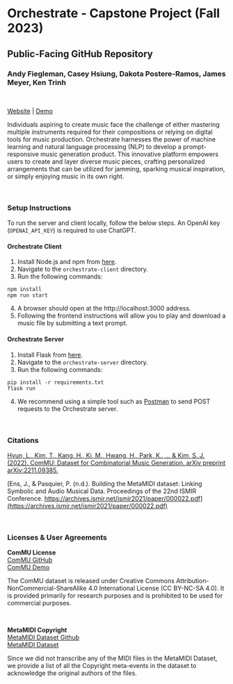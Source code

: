 ![]()

# Orchestrate - Capstone Project (Fall 2023)

## Public-Facing GitHub Repository

### Andy Fiegleman, Casey Hsiung, Dakota Postere-Ramos, James Meyer, Ken Trinh

<br>

[Website](https://orchestratemusic.com/) | [Demo](https://orchestrate.vercel.app/)


Individuals aspiring to create music face the challenge of either mastering multiple instruments required for their compositions or relying on digital tools for music production. Orchestrate harnesses the power of machine learning and natural language processing (NLP) to develop a prompt-responsive music generation product. This innovative platform empowers users to create and layer diverse music pieces, crafting personalized arrangements that can be utilized for jamming, sparking musical inspiration, or simply enjoying music in its own right.

<br>

### Setup Instructions

To run the server and client locally, follow the below steps. An OpenAI key (```OPENAI_API_KEY```) is required to use ChatGPT.

#### Orchestrate Client

1. Install Node.js and npm from [here](https://docs.npmjs.com/downloading-and-installing-node-js-and-npm).
2. Navigate to the ```orchestrate-client``` directory.
3. Run the following commands:
```
npm install
npm run start
```
4. A browser should open at the http://localhost:3000 address.
5. Following the frontend instructions will allow you to play and download a music file by submitting a text prompt.


#### Orchestrate Server

1. Install Flask from [here](https://flask.palletsprojects.com/en/3.0.x/installation/).
2. Navigate to the ```orchestrate-server``` directory.
3. Run the following commands:
```
pip install -r requirements.txt
flask run
```
4. We recommend using a simple tool such as [Postman](https://web.postman.co/) to send POST requests to the Orchestrate server.

<br>

### Citations

[Hyun, L., Kim, T., Kang, H., Ki, M., Hwang, H., Park, K., ... & Kim, S. J. (2022). ComMU: Dataset for Combinatorial Music Generation. arXiv preprint arXiv:2211.09385.](https://arxiv.org/pdf/2211.09385.pdf)

[Ens, J., & Pasquier, P. (n.d.). Building the MetaMIDI dataset: Linking Symbolic and Audio Musical Data. Proceedings of the 22nd ISMIR Conference. https://archives.ismir.net/ismir2021/paper/000022.pdf](https://archives.ismir.net/ismir2021/paper/000022.pdf)

<br>

### Licenses & User Agreements

<b>ComMU License </b><br>
[ComMU GitHub](https://pozalabs.github.io/ComMU/) <br>
[ComMU Demo](https://pozalabs.github.io/ComMU/)

The ComMU dataset is released under Creative Commons Attribution-NonCommercial-ShareAlike 4.0 International License (CC BY-NC-SA 4.0). It is provided primarily for research purposes and is prohibited to be used for commercial purposes.

<br>

<b> MetaMIDI Copyright </b><br>
[MetaMIDI Dataset Github](https://github.com/jeffreyjohnens/MetaMIDIDataset#copyright) <br>
[MetaMIDI Dataset](https://zenodo.org/records/5142664)

Since we did not transcribe any of the MIDI files in the MetaMIDI Dataset, we provide a list of all the Copyright meta-events in the dataset to acknowledge the original authors of the files.
